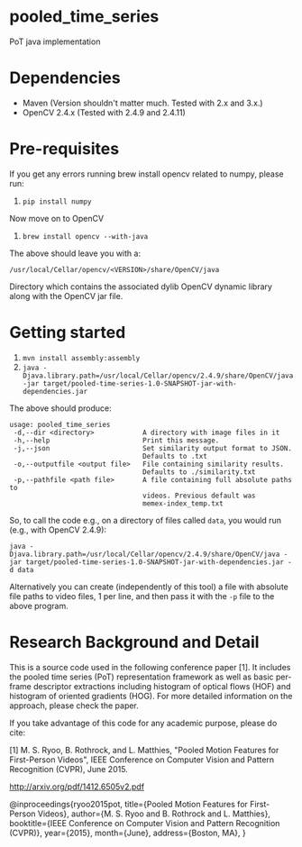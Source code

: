 # pooled_time_series
PoT java implementation

# Dependencies
* Maven (Version shouldn't matter much. Tested with 2.x and 3.x.)
* OpenCV 2.4.x (Tested with 2.4.9 and 2.4.11)

# Pre-requisites
If you get any errors running brew install opencv related to numpy, please run:

 1. `pip install numpy`

Now move on to OpenCV
 1. `brew install opencv --with-java`
 
The above should leave you with a:

    /usr/local/Cellar/opencv/<VERSION>/share/OpenCV/java

Directory which contains the associated dylib OpenCV dynamic library along with the OpenCV jar file.

# Getting started
 1. `mvn install assembly:assembly`
 2. `java -Djava.library.path=/usr/local/Cellar/opencv/2.4.9/share/OpenCV/java -jar target/pooled-time-series-1.0-SNAPSHOT-jar-with-dependencies.jar`
 
 The above should produce:
 
```
usage: pooled_time_series
 -d,--dir <directory>            A directory with image files in it
 -h,--help                       Print this message.
 -j,--json                       Set similarity output format to JSON.
                                 Defaults to .txt
 -o,--outputfile <output file>   File containing similarity results.
                                 Defaults to ./similarity.txt
 -p,--pathfile <path file>       A file containing full absolute paths to
                                 videos. Previous default was
                                 memex-index_temp.txt
```
So, to call the code e.g., on a directory of files called `data`, you would run (e.g., with OpenCV 2.4.9):

```
java -Djava.library.path=/usr/local/Cellar/opencv/2.4.9/share/OpenCV/java -jar target/pooled-time-series-1.0-SNAPSHOT-jar-with-dependencies.jar -d data
```

Alternatively you can create (independently of this tool) a file with absolute file paths to video files, 1 per line, and then pass it with the `-p` file to the above program.


# Research Background and Detail
This is a source code used in the following conference paper [1].
It includes the pooled time series (PoT) representation framework as well as basic per-frame descriptor extractions including histogram of optical flows (HOF) and histogram of oriented gradients (HOG).
For more detailed information on the approach, please check the paper.

If you take advantage of this code for any academic purpose, please do cite:

[1] M. S. Ryoo, B. Rothrock, and L. Matthies, "Pooled Motion Features for First-Person Videos", IEEE Conference on Computer Vision and Pattern Recognition (CVPR), June 2015.

http://arxiv.org/pdf/1412.6505v2.pdf

@inproceedings{ryoo2015pot,
 title={Pooled Motion Features for First-Person Videos},
 author={M. S. Ryoo and B. Rothrock and L. Matthies},
 booktitle={IEEE Conference on Computer Vision and Pattern Recognition (CVPR)},
 year={2015},
 month={June},
 address={Boston, MA},
}
